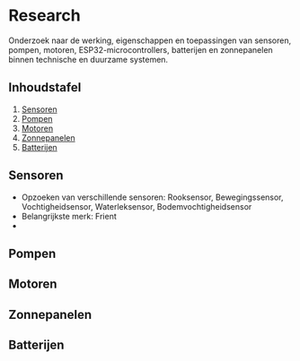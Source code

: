 # Research

Onderzoek naar de werking, eigenschappen en toepassingen van sensoren, pompen, motoren, ESP32-microcontrollers, batterijen en zonnepanelen binnen technische en duurzame systemen.

## Inhoudstafel

1. [Sensoren](#Sensoren)
2. [Pompen](#Pompen)
3. [Motoren](#Motoren)
4. [Zonnepanelen](#Zonnepanelen)
5. [Batterijen](#Batterijen)

## Sensoren

- Opzoeken van verschillende sensoren: Rooksensor, Bewegingssensor, Vochtigheidsensor, Waterleksensor, Bodemvochtigheidsensor
- Belangrijkste merk: Frient
- 
## Pompen

## Motoren

## Zonnepanelen

## Batterijen
